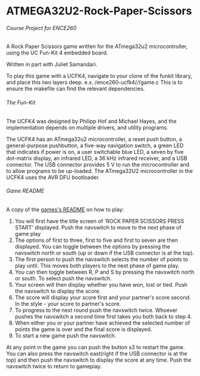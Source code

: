 # ATMEGA32U2-Rock-Paper-Scissors
###### Course Project for ENCE260
A Rock Paper Scissors game written for the ATmega32u2 microcontroller, using the UC Fun-Kit 4 embedded
board.

Written in part with Juliet Samandari.

To play this game with a UCFK4, navigate to your clone of the funkit library, and place this two layers deep.
e.x. /ence260-ucfk4/*/*/game.c
This is to ensure the makefile can find the relevant dependencies.

###### The Fun-Kit
The UCFK4 was designed by Philipp Hof and Michael Hayes, and the implementation depends on multiple
drivers, and utility programs. 

The UCFK4 has an ATmega32u2 microcontroller, a reset push button, a general-purpose pushbutton, a five-way navigation switch, a green LED that indicates if power is on, a user switchable blue LED, a seven by five dot-matrix display, an infrared LED, a 36 kHz infrared receiver, and a USB connector. The USB connector provides 5 V to run the microcontroller and to allow programs to be up-loaded. The ATmega32U2 microcontroller in the UCFK4 uses the AVR DFU bootloader.

###### Game README
A copy of the [games's README](/docs/README.txt) on how to play:
1)  You will first have the title screen of 'ROCK PAPER SCISSORS PRESS START' displayed. Push the navswitch to move to the next phase of game play
2)  The options of first to three, first to five and first to seven are then displayed. 
    You can toggle between the options by pressing the navswitch north or south (up or down if the USB connector is at the top). 
3)  The first person to push the navswitch selects the number of points to play until. This moves both players to the next phase of game play.
4)  You can then toggle between R, P and S by pressing the navswitch north or south. To select push the navswitch.
5)  Your screen will then display whether you have won, lost or tied. Push the navswitch to display the score.
6)  The score will display your score first and your partner's score second. In the style - your score to partner's score.
7)  To progress to the next round push the navswitch twice. Whoever pushes the navswitch a second time first takes you both back to step 4.
8)  When either you or your partner have achieved the selected number of points the game is over and the final score is displayed.
9)  To start a new game push the navswitch. 

At any point in the game you can push the button s3 to restart the game.
You can also press the navswitch east(right if the USB connector is at the top) and then push the navswitch to display the score at any time. Push the navswitch twice to return to gameplay. 

